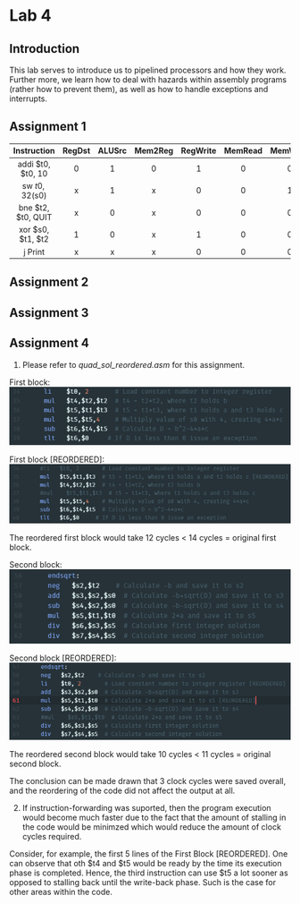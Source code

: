 # Lab 4

## Introduction

This lab serves to introduce us to pipelined processors and how they work. Further more, we learn how to deal with hazards within assembly programs
(rather how to prevent them), as well as how to handle exceptions and interrupts.

## Assignment 1
Instruction  | RegDst  | ALUSrc  | Mem2Reg  | RegWrite  | MemRead  | MemWrite  | Branch  |  ALUOp
:--:|:---:|:---:|:---:|:---:|:---:|:---:|:---:|:--:
addi $t0, $t0, 10  | 0  | 1  | 0  | 1  | 0  | 0  | 0  | 00
sw $t0, 32($s0)  | x  |  1 | x  |  0 |  0 | 1  |  0 |  00
bne $t2, $t0, QUIT  | x  | 0  | x  | 0  | 0  |  0 |  1 |  01
xor $s0, $t1, $t2  |  1 | 0  |  x | 1  |  0 | 0  |  0 | 00
j Print  |  x | x  |  x | 0  | 0  | 0  |  0 |  00
## Assignment 2

## Assignment 3

## Assignment 4

1. Please refer to *quad_sol_reordered.asm* for this assignment.

  First block:  
  ![First Block](block1.PNG)

  First block [REORDERED]:  
  ![First Block REORDERED](block1new.PNG)

  The reordered first block would take 12 cycles < 14 cycles = original first block.

  Second block:  
  ![Second Block](block2.PNG)

  Second block [REORDERED]:  
  ![Second Block REORDERED](block2new.PNG)

  The reordered second block would take 10 cycles < 11 cycles = original second block.

  The conclusion can be made drawn that 3 clock cycles were saved overall, and the reordering of the code did not affect the output at all.

2. If instruction-forwarding was suported, then the program execution would become much faster due to the fact that the amount of stalling in the code would be minimzed which would reduce the amount of clock cycles required.    

  Consider, for example, the first 5 lines of the First Block [REORDERED]. One can observe that oth $t4 and $t5 would be ready by the time its execution phase is completed. Hence, the third instruction can use $t5 a lot sooner as opposed to stalling back until the write-back phase. Such is the case for other areas within the code. 

